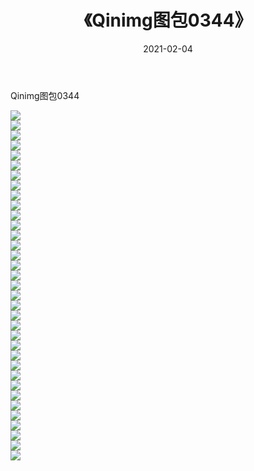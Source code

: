 ﻿---
layout: post
title:  《Qinimg图包0344》
date:   2021-02-04
img: http://imgx.orgx.ga/Qinimg图包/Qinimg图包0344/000.jpg
categories: [美女, 清纯, 唯美]
---

Qinimg图包0344

 ![](http://imgx.orgx.ga/Qinimg图包/Qinimg图包0344/001.jpg) <br>![](http://imgx.orgx.ga/Qinimg图包/Qinimg图包0344/002.jpg) <br>![](http://imgx.orgx.ga/Qinimg图包/Qinimg图包0344/003.jpg) <br>![](http://imgx.orgx.ga/Qinimg图包/Qinimg图包0344/004.jpg) <br>![](http://imgx.orgx.ga/Qinimg图包/Qinimg图包0344/005.jpg) <br>![](http://imgx.orgx.ga/Qinimg图包/Qinimg图包0344/006.jpg) <br>![](http://imgx.orgx.ga/Qinimg图包/Qinimg图包0344/007.jpg) <br>![](http://imgx.orgx.ga/Qinimg图包/Qinimg图包0344/008.jpg) <br>![](http://imgx.orgx.ga/Qinimg图包/Qinimg图包0344/009.jpg) <br>![](http://imgx.orgx.ga/Qinimg图包/Qinimg图包0344/010.jpg) <br>![](http://imgx.orgx.ga/Qinimg图包/Qinimg图包0344/011.jpg) <br>![](http://imgx.orgx.ga/Qinimg图包/Qinimg图包0344/012.jpg) <br>![](http://imgx.orgx.ga/Qinimg图包/Qinimg图包0344/013.jpg) <br>![](http://imgx.orgx.ga/Qinimg图包/Qinimg图包0344/014.jpg) <br>![](http://imgx.orgx.ga/Qinimg图包/Qinimg图包0344/015.jpg) <br>![](http://imgx.orgx.ga/Qinimg图包/Qinimg图包0344/016.jpg) <br>![](http://imgx.orgx.ga/Qinimg图包/Qinimg图包0344/017.jpg) <br>![](http://imgx.orgx.ga/Qinimg图包/Qinimg图包0344/018.jpg) <br>![](http://imgx.orgx.ga/Qinimg图包/Qinimg图包0344/019.jpg) <br>![](http://imgx.orgx.ga/Qinimg图包/Qinimg图包0344/020.jpg) <br>![](http://imgx.orgx.ga/Qinimg图包/Qinimg图包0344/021.jpg) <br>![](http://imgx.orgx.ga/Qinimg图包/Qinimg图包0344/022.jpg) <br>![](http://imgx.orgx.ga/Qinimg图包/Qinimg图包0344/023.jpg) <br>![](http://imgx.orgx.ga/Qinimg图包/Qinimg图包0344/024.jpg) <br>![](http://imgx.orgx.ga/Qinimg图包/Qinimg图包0344/025.jpg) <br>![](http://imgx.orgx.ga/Qinimg图包/Qinimg图包0344/026.jpg) <br>![](http://imgx.orgx.ga/Qinimg图包/Qinimg图包0344/027.jpg) <br>![](http://imgx.orgx.ga/Qinimg图包/Qinimg图包0344/028.jpg) <br>![](http://imgx.orgx.ga/Qinimg图包/Qinimg图包0344/029.jpg) <br>![](http://imgx.orgx.ga/Qinimg图包/Qinimg图包0344/030.jpg) <br>![](http://imgx.orgx.ga/Qinimg图包/Qinimg图包0344/031.jpg) <br>![](http://imgx.orgx.ga/Qinimg图包/Qinimg图包0344/032.jpg) <br>![](http://imgx.orgx.ga/Qinimg图包/Qinimg图包0344/033.jpg) <br>![](http://imgx.orgx.ga/Qinimg图包/Qinimg图包0344/034.jpg) <br>![](http://imgx.orgx.ga/Qinimg图包/Qinimg图包0344/035.jpg) <br>